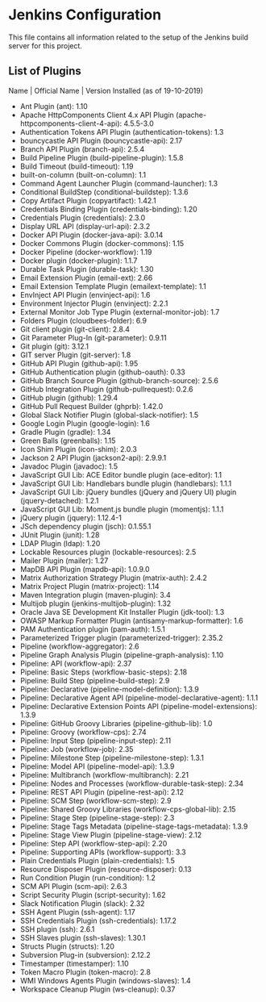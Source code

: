 # Jenkins Configuration

This file contains all information related to the setup of the Jenkins build server for this project. 

## List of Plugins

Name | Official Name | Version Installed (as of 19-10-2019)
* Ant Plugin (ant): 1.10																									
* Apache HttpComponents Client 4.x API Plugin (apache-httpcomponents-client-4-api): 4.5.5-3.0							
* Authentication Tokens API Plugin (authentication-tokens): 1.3					
* bouncycastle API Plugin (bouncycastle-api): 2.17																									
* Branch API Plugin (branch-api): 2.5.4																									
* Build Pipeline Plugin (build-pipeline-plugin): 1.5.8																									
* Build Timeout (build-timeout): 1.19																									
* built-on-column (built-on-column): 1.1																									
* Command Agent Launcher Plugin (command-launcher): 1.3																									
* Conditional BuildStep (conditional-buildstep): 1.3.6																									
* Copy Artifact Plugin (copyartifact): 1.42.1																									
* Credentials Binding Plugin (credentials-binding): 1.20																									
* Credentials Plugin (credentials): 2.3.0																									
* Display URL API (display-url-api): 2.3.2																									
* Docker API Plugin (docker-java-api): 3.0.14																									
* Docker Commons Plugin (docker-commons): 1.15																									
* Docker Pipeline (docker-workflow): 1.19																									
* Docker plugin (docker-plugin): 1.1.7																									
* Durable Task Plugin (durable-task): 1.30																									
* Email Extension Plugin (email-ext): 2.66																									
* Email Extension Template Plugin (emailext-template): 1.1																		
* EnvInject API Plugin (envinject-api): 1.6																									
* Environment Injector Plugin (envinject): 2.2.1																									
* External Monitor Job Type Plugin (external-monitor-job): 1.7																					
* Folders Plugin (cloudbees-folder): 6.9																									
* Git client plugin (git-client): 2.8.4																									
* Git Parameter Plug-In (git-parameter): 0.9.11																									
* Git plugin (git): 3.12.1																									
* GIT server Plugin (git-server): 1.8																									
* GitHub API Plugin (github-api): 1.95																									
* GitHub Authentication plugin (github-oauth): 0.33																									
* GitHub Branch Source Plugin (github-branch-source): 2.5.6								
* GitHub Integration Plugin (github-pullrequest): 0.2.6							
* GitHub plugin (github): 1.29.4																									
* GitHub Pull Request Builder (ghprb): 1.42.0																									
* Global Slack Notifier Plugin (global-slack-notifier): 1.5										
* Google Login Plugin (google-login): 1.6																									
* Gradle Plugin (gradle): 1.34																									
* Green Balls (greenballs): 1.15																									
* Icon Shim Plugin (icon-shim): 2.0.3																									
* Jackson 2 API Plugin (jackson2-api): 2.9.9.1																									
* Javadoc Plugin (javadoc): 1.5																									
* JavaScript GUI Lib: ACE Editor bundle plugin (ace-editor): 1.1														
* JavaScript GUI Lib: Handlebars bundle plugin (handlebars): 1.1.1									
* JavaScript GUI Lib: jQuery bundles (jQuery and jQuery UI) plugin (jquery-detached): 1.2.1						
* JavaScript GUI Lib: Moment.js bundle plugin (momentjs): 1.1.1															
* jQuery plugin (jquery): 1.12.4-1																									
* JSch dependency plugin (jsch): 0.1.55.1																									
* JUnit Plugin (junit): 1.28																									
* LDAP Plugin (ldap): 1.20																									
* Lockable Resources plugin (lockable-resources): 2.5																									
* Mailer Plugin (mailer): 1.27																									
* MapDB API Plugin (mapdb-api): 1.0.9.0																									
* Matrix Authorization Strategy Plugin (matrix-auth): 2.4.2
* Matrix Project Plugin (matrix-project): 1.14																									
* Maven Integration plugin (maven-plugin): 3.4																									
* Multijob plugin (jenkins-multijob-plugin): 1.32																									
* Oracle Java SE Development Kit Installer Plugin (jdk-tool): 1.3
* OWASP Markup Formatter Plugin (antisamy-markup-formatter): 1.6
* PAM Authentication plugin (pam-auth): 1.5.1																									
* Parameterized Trigger plugin (parameterized-trigger): 2.35.2
* Pipeline (workflow-aggregator): 2.6																									
* Pipeline Graph Analysis Plugin (pipeline-graph-analysis): 1.10
* Pipeline: API (workflow-api): 2.37																									
* Pipeline: Basic Steps (workflow-basic-steps): 2.18																									
* Pipeline: Build Step (pipeline-build-step): 2.9																									
* Pipeline: Declarative (pipeline-model-definition): 1.3.9
* Pipeline: Declarative Agent API (pipeline-model-declarative-agent): 1.1.1
* Pipeline: Declarative Extension Points API (pipeline-model-extensions): 1.3.9
* Pipeline: GitHub Groovy Libraries (pipeline-github-lib): 1.0
* Pipeline: Groovy (workflow-cps): 2.74																									
* Pipeline: Input Step (pipeline-input-step): 2.11																									
* Pipeline: Job (workflow-job): 2.35																									
* Pipeline: Milestone Step (pipeline-milestone-step): 1.3.1
* Pipeline: Model API (pipeline-model-api): 1.3.9																									
* Pipeline: Multibranch (workflow-multibranch): 2.21																									
* Pipeline: Nodes and Processes (workflow-durable-task-step): 2.34
* Pipeline: REST API Plugin (pipeline-rest-api): 2.12																									
* Pipeline: SCM Step (workflow-scm-step): 2.9																									
* Pipeline: Shared Groovy Libraries (workflow-cps-global-lib): 2.15
* Pipeline: Stage Step (pipeline-stage-step): 2.3																									
* Pipeline: Stage Tags Metadata (pipeline-stage-tags-metadata): 1.3.9
* Pipeline: Stage View Plugin (pipeline-stage-view): 2.12																									
* Pipeline: Step API (workflow-step-api): 2.20																									
* Pipeline: Supporting APIs (workflow-support): 3.3																									
* Plain Credentials Plugin (plain-credentials): 1.5																									
* Resource Disposer Plugin (resource-disposer): 0.13																									
* Run Condition Plugin (run-condition): 1.2																									
* SCM API Plugin (scm-api): 2.6.3																									
* Script Security Plugin (script-security): 1.62																									
* Slack Notification Plugin (slack): 2.32																									
* SSH Agent Plugin (ssh-agent): 1.17																									
* SSH Credentials Plugin (ssh-credentials): 1.17.2																									
* SSH plugin (ssh): 2.6.1																									
* SSH Slaves plugin (ssh-slaves): 1.30.1																									
* Structs Plugin (structs): 1.20																									
* Subversion Plug-in (subversion): 2.12.2																									
* Timestamper (timestamper): 1.10																									
* Token Macro Plugin (token-macro): 2.8																									
* WMI Windows Agents Plugin (windows-slaves): 1.4																									
* Workspace Cleanup Plugin (ws-cleanup): 0.37																									
